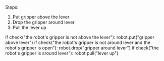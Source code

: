 

Steps:
1. Put gripper above the lever
2. Drop the gripper around lever
3. Pull the lever up

if check("the robot's gripper is not above the lever"):
    robot.put("gripper above lever")
if check("the robot's gripper is not around lever and the robot's gripper is open"):
    robot.drop("gripper around lever")
if check("the robot's gripper is around lever"):
    robot.pull("lever up")